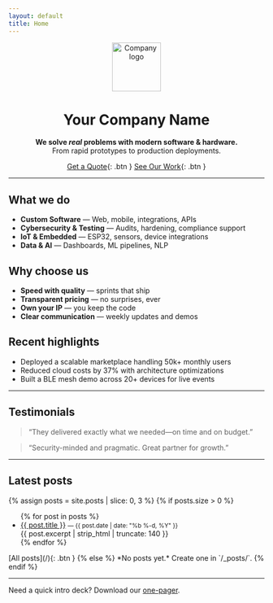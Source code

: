 ```yaml
---
layout: default
title: Home
---
```


<div align="center">

<img src="/assets/img/logo.png" alt="Company logo" width="96" />

# Your Company Name

**We solve <em>real</em> problems with modern software & hardware.**
<br>
From rapid prototypes to production deployments.

[Get a Quote](mailto:hello@yourcompany.com){: .btn }  [See Our Work](/projects){: .btn }

</div>

---

## What we do
- **Custom Software** — Web, mobile, integrations, APIs
- **Cybersecurity & Testing** — Audits, hardening, compliance support
- **IoT & Embedded** — ESP32, sensors, device integrations
- **Data & AI** — Dashboards, ML pipelines, NLP

## Why choose us
- **Speed with quality** — sprints that ship
- **Transparent pricing** — no surprises, ever
- **Own your IP** — you keep the code
- **Clear communication** — weekly updates and demos

## Recent highlights
- Deployed a scalable marketplace handling 50k+ monthly users
- Reduced cloud costs by 37% with architecture optimizations
- Built a BLE mesh demo across 20+ devices for live events

---

## Testimonials
> “They delivered exactly what we needed—on time and on budget.”

> “Security-minded and pragmatic. Great partner for growth.”

---

## Latest posts
{% assign posts = site.posts | slice: 0, 3 %}
{% if posts.size > 0 %}
<ul>
  {% for post in posts %}
  <li>
    <a href="{{ post.url | relative_url }}">{{ post.title }}</a>
    <small>— {{ post.date | date: "%b %-d, %Y" }}</small>
    <br>
    <span>{{ post.excerpt | strip_html | truncate: 140 }}</span>
  </li>
  {% endfor %}
</ul>
[All posts](/){: .btn }
{% else %}
*No posts yet.* Create one in `/_posts/`.
{% endif %}

---

Need a quick intro deck? Download our [one-pager](/assets/docs/company-brochure.pdf).
